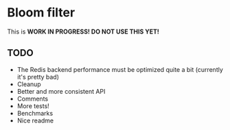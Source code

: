 # Bloom filter

This is **WORK IN PROGRESS! DO NOT USE THIS YET!**

## TODO

- The Redis backend performance must be optimized quite a bit (currently it's pretty bad)
- Cleanup
- Better and more consistent API
- Comments
- More tests!
- Benchmarks
- Nice readme
